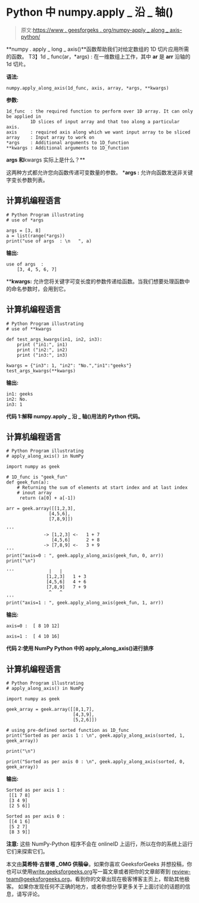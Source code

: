# Python 中 numpy.apply _ 沿 _ 轴()

> 原文:[https://www . geesforgeks . org/numpy-apply _ along _ axis-python/](https://www.geeksforgeeks.org/numpy-apply_along_axis-python/)

**numpy . apply _ long _ axis()**函数帮助我们对给定数组的 1D 切片应用所需的函数。
T3】1d _ func(ar，*args) : 在一维数组上工作，其中 **ar** 是 **arr** 沿轴的 1d 切片。

**语法:**

```
numpy.apply_along_axis(1d_func, axis, array, *args, **kwargs) 
```

**参数:**

```
1d_func  : the required function to perform over 1D array. It can only be applied in 
         1D slices of input array and that too along a particular axis. 
axis     : required axis along which we want input array to be sliced
array    : Input array to work on 
*args    : Additional arguments to 1D_function 
**kwargs : Additional arguments to 1D_function  
```

**args 和**kwargs 实际上是什么？**

这两种方式都允许您向函数传递可变数量的参数。
***args :** 允许向函数发送非关键字变长参数列表。

## 计算机编程语言

```
# Python Program illustrating
# use of *args

args = [3, 8]
a = list(range(*args))
print("use of args  : \n   ", a)
```

**输出:**

```
use of args  : 
    [3, 4, 5, 6, 7]
```

****kwargs:** 允许您将关键字可变长度的参数传递给函数。当我们想要处理函数中的命名参数时，会用到它。

## 计算机编程语言

```
# Python Program illustrating
# use of **kwargs

def test_args_kwargs(in1, in2, in3):
    print ("in1:", in1)
    print ("in2:", in2)
    print ("in3:", in3)

kwargs = {"in3": 1, "in2": "No.","in1":"geeks"}
test_args_kwargs(**kwargs)
```

**输出:**

```
in1: geeks
in2: No.
in3: 1
```

**代码 1:解释 numpy.apply _ 沿 _ 轴()用法的 Python 代码。**

## 计算机编程语言

```
# Python Program illustrating
# apply_along_axis() in NumPy

import numpy as geek

# 1D_func is "geek_fun"
def geek_fun(a):
    # Returning the sum of elements at start index and at last index
    # inout array
     return (a[0] + a[-1])

arr = geek.array([[1,2,3],
                [4,5,6],
                [7,8,9]])

'''
              -> [1,2,3] <-   1 + 7
                 [4,5,6]      2 + 8
              -> [7,8,9] <-   3 + 9
'''
print("axis=0 : ", geek.apply_along_axis(geek_fun, 0, arr))
print("\n")

'''             |   |
               [1,2,3]   1 + 3
               [4,5,6]   4 + 6
               [7,8,9]   7 + 9
                ^   ^              
'''
print("axis=1 : ", geek.apply_along_axis(geek_fun, 1, arr))
```

**输出:**

```
axis=0 :  [ 8 10 12]

axis=1 :  [ 4 10 16]
```

**代码 2:使用 NumPy Python 中的 apply_along_axis()进行排序**

## 计算机编程语言

```
# Python Program illustrating
# apply_along_axis() in NumPy

import numpy as geek

geek_array = geek.array([[8,1,7],
                         [4,3,9],
                         [5,2,6]])

# using pre-defined sorted function as 1D_func
print("Sorted as per axis 1 : \n", geek.apply_along_axis(sorted, 1, geek_array))

print("\n")

print("Sorted as per axis 0 : \n", geek.apply_along_axis(sorted, 0, geek_array))
```

**输出:**

```
Sorted as per axis 1 : 
 [[1 7 8]
 [3 4 9]
 [2 5 6]]

Sorted as per axis 0 : 
 [[4 1 6]
 [5 2 7]
 [8 3 9]]
```

**注意:**
这些 NumPy-Python 程序不会在 onlineID 上运行，所以在你的系统上运行它们来探索它们。

本文由**莫希特·古普塔 _OMG 供稿😀**。如果你喜欢 GeeksforGeeks 并想投稿，你也可以使用[write.geeksforgeeks.org](https://write.geeksforgeeks.org)写一篇文章或者把你的文章邮寄到 review-team@geeksforgeeks.org。看到你的文章出现在极客博客主页上，帮助其他极客。
如果你发现任何不正确的地方，或者你想分享更多关于上面讨论的话题的信息，请写评论。
